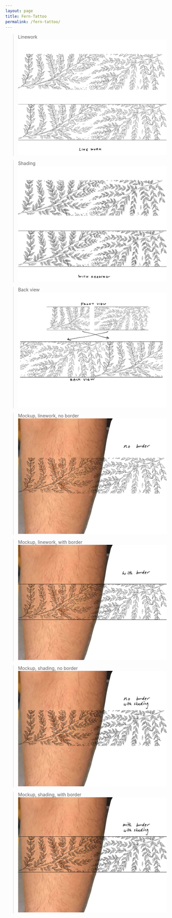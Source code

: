 ```yaml
---
layout: page
title: Fern-Tattoo
permalink: /fern-tattoo/
---
```

> Linework  
>[![linework](/images/ferndrawings/01_linework.jpg)](https://frogsfrogs.github.io/images/ferndrawings/01_linework.jpg)  
  
> Shading  
>[![shading](/images/ferndrawings/02_shading.jpg)](https://frogsfrogs.github.io/images/ferndrawings/02_shading.jpg)  
  
> Back view 
>[![backview](/images/ferndrawings/03_back_view.jpg)](https://frogsfrogs.github.io/images/ferndrawings/03_back_view.jpg)  
  
> Mockup, linework, no border 
>[![mockup 04](/images/ferndrawings/04_linework_mockup.jpg)](https://frogsfrogs.github.io/images/ferndrawings/04_linework_mockup.jpg)  
  
> Mockup, linework, with border 
>[![mockup 05](/images/ferndrawings/05_linework_mockup_with_border.jpg)](https://frogsfrogs.github.io/images/ferndrawings/05_linework_mockup_with_border.jpg)  
  
> Mockup, shading, no border
>[![mockup 06](/images/ferndrawings/06_shading_mockup.jpg)](https://frogsfrogs.github.io/images/ferndrawings/06_shading_mockup.jpg)  
  
> Mockup, shading, with border  
>[![mockup 07](/images/ferndrawings/07_shading_mockup_with_border.jpg)](https://frogsfrogs.github.io/images/ferndrawings/07_shading_mockup_with_border.jpg)  